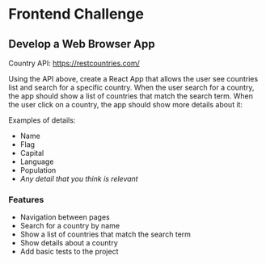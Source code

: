 # Frontend Challenge

## Develop a Web Browser App

Country API: https://restcountries.com/

Using the API above, create a React App that allows the user see countries list and search for a specific country.
When the user search for a country, the app should show a list of countries that match the search term.
When the user click on a country, the app should show more details about it:

Examples of details:
  - Name
  - Flag
  - Capital
  - Language
  - Population
  - *Any detail that you think is relevant*

### Features

- Navigation between pages
- Search for a country by name
- Show a list of countries that match the search term
- Show details about a country
- Add basic tests to the project



